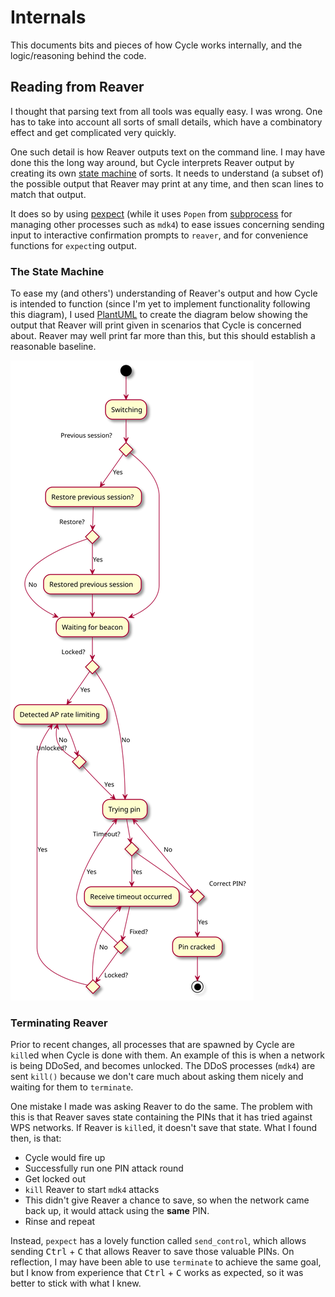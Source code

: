 # Internals

This documents bits and pieces of how Cycle works internally, and the logic/reasoning behind the code.

## Reading from Reaver

I thought that parsing text from all tools was equally easy. I was wrong. One has to take into account all sorts of small details, which have a combinatory effect and get complicated very quickly.

One such detail is how Reaver outputs text on the command line. I may have done this the long way around, but Cycle interprets Reaver output by creating its own [state machine](https://en.wikipedia.org/wiki/Finite-state_machine) of sorts. It needs to understand (a subset of) the possible output that Reaver may print at any time, and then scan lines to match that output.

It does so by using [pexpect](https://pexpect.readthedocs.io/en/stable/) (while it uses `Popen` from [subprocess](https://docs.python.org/3/library/subprocess.html) for managing other processes such as `mdk4`) to ease issues concerning sending input to interactive confirmation prompts to `reaver`, and for convenience functions for `expect`ing output.

### The State Machine

To ease my (and others') understanding of Reaver's output and how Cycle is intended to function (since I'm yet to implement functionality following this diagram), I used [PlantUML](https://plantuml.com) to create the diagram below showing the output that Reaver will print given in scenarios that Cycle is concerned about. Reaver may well print far more than this, but this should establish a reasonable baseline.

![Reaver activity diagram](uml/reaver.svg)

### Terminating Reaver

Prior to recent changes, all processes that are spawned by Cycle are `kill`ed when Cycle is done with them. An example of this is when a network is being DDoSed, and becomes unlocked. The DDoS processes (`mdk4`) are sent `kill()` because we don't care much about asking them nicely and waiting for them to `terminate`. 

One mistake I made was asking Reaver to do the same. The problem with this is that Reaver saves state containing the PINs that it has tried against WPS networks. If Reaver is `kill`ed, it doesn't save that state. What I found then, is that:
 
- Cycle would fire up
- Successfully run one PIN attack round
- Get locked out
- `kill` Reaver to start `mdk4` attacks
- This didn't give Reaver a chance to save, so when the network came back up, it would attack using the **same** PIN.
- Rinse and repeat

Instead, `pexpect` has a lovely function called `send_control`, which allows sending <kbd>Ctrl</kbd> + <kbd>C</kbd> that allows Reaver to save those valuable PINs. On reflection, I may have been able to use `terminate` to achieve the same goal, but I know from experience that <kbd>Ctrl</kbd> + <kbd>C</kbd> works as expected, so it was better to stick with what I knew.